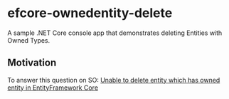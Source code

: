 # efcore-ownedentity-delete
A sample .NET Core console app that demonstrates deleting Entities with Owned Types.


## Motivation

To answer this question on SO: [Unable to delete entity which has owned entity in EntityFramework Core](https://stackoverflow.com/questions/56042153/unable-to-delete-entity-which-has-owned-entity-in-entityframework-core)

